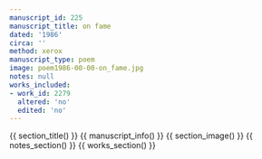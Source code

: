 ```yaml
---
manuscript_id: 225
manuscript_title: on fame
dated: '1986'
circa: ''
method: xerox
manuscript_type: poem
image: poem1986-00-00-on_fame.jpg
notes: null
works_included:
- work_id: 2279
  altered: 'no'
  edited: 'no'
---
```


{{ section_title() }}
{{ manuscript_info() }}
{{ section_image() }}
{{ notes_section() }}
{{ works_section() }}
